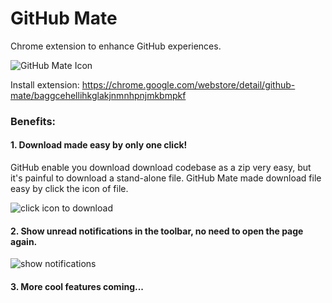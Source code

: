 GitHub Mate
==================
Chrome extension to enhance GitHub experiences.

![GitHub Mate Icon](https://lh5.googleusercontent.com/lu8gjeuKCYW846Y-l8tt4PulU4R3TBXqe0FDwmve_DhHD5RDuf6lUps2d0isFU-WLzjgrXZ5PQ=s128-h128-e365)


Install extension: https://chrome.google.com/webstore/detail/github-mate/baggcehellihkglakjnmnhpnjmkbmpkf

### Benefits:

#### 1. Download made easy by only one click!
GitHub enable you download download codebase as a zip very easy, but it's painful to download a stand-alone file.
GitHub Mate made download file easy by click the icon of file.

![click icon to download](https://lh4.googleusercontent.com/pmnJq0W-odK3qaoFydvC2a9QZcFvVsldrS51-BCJsNj4PL1a0N24RDN6eK1dLV7Mu5esuR54PQ=s640-h400-e365-rw)

#### 2. Show unread notifications in the toolbar, no need to open the page again.

![show notifications](https://lh3.googleusercontent.com/Gc9ToCQXkMw9mJkMDnST4fmICa74EOhc2tcp_HKxefAvp_ahUiLWU_o9oBCPcN-7-xqbimXcIw=s640-h400-e365-rw)

#### 3. More cool features coming...
